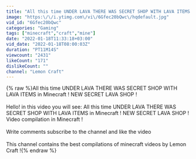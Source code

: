 ```yaml
---
title: "All this time UNDER LAVA THERE WAS SECRET SHOP WITH LAVA ITEMS in Minecraft ! NEW SECRET LAVA SHOP !"
image: "https:\/\/i.ytimg.com\/vi\/6Gfec20bQwc\/hqdefault.jpg"
vid_id: "6Gfec20bQwc"
categories: "Gaming"
tags: ["minecraft","craft","mine"]
date: "2022-01-18T11:33:18+03:00"
vid_date: "2022-01-18T08:00:03Z"
duration: "PT11M14S"
viewcount: "2431"
likeCount: "171"
dislikeCount: ""
channel: "Lemon Craft"
---
```

{% raw %}All this time UNDER LAVA THERE WAS SECRET SHOP WITH LAVA ITEMS in Minecraft ! NEW SECRET LAVA SHOP !<br /><br />Hello! in this video you will see: All this time UNDER LAVA THERE WAS SECRET SHOP WITH LAVA ITEMS in Minecraft ! NEW SECRET LAVA SHOP ! Video compilation in Minecraft !<br /><br />Write comments subscribe to the channel and like the video<br /><br />This channel contains the best compilations of minecraft videos by Lemon Craft !{% endraw %}
